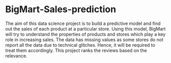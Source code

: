 # BigMart-Sales-prediction
The aim of this data science project is to build a predictive model and find out the sales of each product at a particular store.  Using this model, BigMart will try to understand the properties of products and stores which play a key role in increasing sales.   The data has missing values as some stores do not report all the data due to technical glitches. Hence, it will be required to treat them accordingly. This project ranks the reviews based on the relevance.

